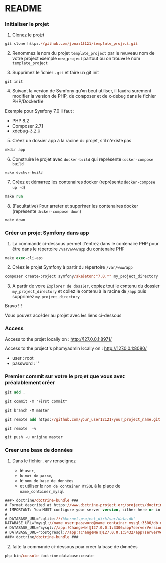 # README

### Initialiser le projet

1) Clonez le projet

```ps
git clone https://github.com/jonas18121/template_project.git
```

2) Renommez le nom du projet `template_project` par le nouveau nom de votre project exemple `new_project` partout ou on trouve le nom `template_project`

3) Supprimez le fichier `.git` et faire un git init

```ps
git init
```

4) Suivant la version de Symfony qu'on beut utiliser, il faudra surement modifier la version de PHP, de composer et de x-debug dans le fichier PHP/Dockerfile

Exemple pour Symfony 7.0 il faut :

- PHP 8.2
- Composer 2.7.1 
- xdebug-3.2.0 

5) Créez un dossier app à la racine du projet, s'il n'existe pas

```ps
mkdir app
```

6) Construire le projet avec `docker-build` qui représente `docker-compose build`

```ps
make docker-build
```

7) Créez et démarrez les contenaires docker (représente `docker-compose up -d`)

```ps
make run
```

8) (Facultative) Pour arreter et supprimer les contenaires docker (représente `docker-compose down`)

```ps
make down
```

### Créer un projet Symfony dans app

1) La commande ci-dessous permet d'entrez dans le contenaire PHP pour être dans le répertoire `/var/www/app` du contenaire PHP

```ps
make exec-cli-app
```

2) Créez le projet Symfony à partir du répertoire `/var/www/app`

```ps
composer create-project symfony/skeleton:"7.0.*" my_project_directory
```

3) A partir de votre `Explorer de dossier`, copiez tout le contenu du dossier `my_project_directory` et collez le contenu à la racine de `/app` puis supprimez `my_project_directory`

Bravo !!! 

Vous pouvez accéder au projet avec les liens ci-dessous

### Access

Access to the projet locally on : http://127.0.0.1:8971/

Access to the project's phpmyadmin locally on : http://127.0.0.1:8080/
- user : root
- password : ''

### Premier commit sur votre le projet que vous avez préalablement créer

```ps
git add .

git commit -m "First commit"

git branch -M master

git remote add https://github.com/your_user12121/your_project_name.git

git remote  -v

git push -u origine master
```

### Creer une base de données

1. Dans le fichier `.env` renseignez 

    - le `user`, 
    - le `mot de passe`, 
    - le `nom de base de données` 
    - et utiliser le `nom de container MYSQL` à la place de `name_container_mysql`

```ps
###> doctrine/doctrine-bundle ###
# Format described at https://www.doctrine-project.org/projects/doctrine-dbal/en/latest/reference/configuration.html#connecting-using-a-url
# IMPORTANT: You MUST configure your server version, either here or in config/packages/doctrine.yaml
#
# DATABASE_URL="sqlite:///%kernel.project_dir%/var/data.db"
DATABASE_URL="mysql://name_user:password@name_container_mysql:3306/db_name?serverVersion=8.0.32&charset=utf8mb4"
# DATABASE_URL="mysql://app:!ChangeMe!@127.0.0.1:3306/app?serverVersion=10.11.2-MariaDB&charset=utf8mb4"
# DATABASE_URL="postgresql://app:!ChangeMe!@127.0.0.1:5432/app?serverVersion=16&charset=utf8"
###< doctrine/doctrine-bundle ###
```

2. faite la commande ci-dessous pour creer la base de données

```ps
php bin/console doctrine:database:create
```